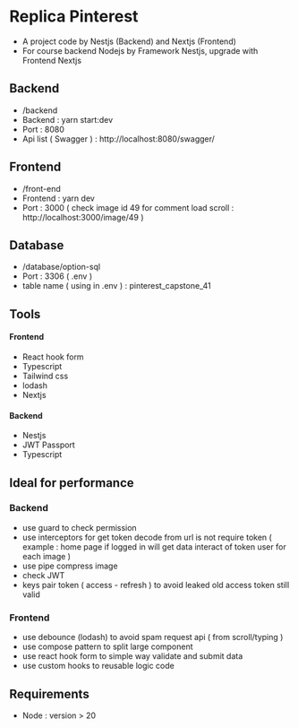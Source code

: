 
# Replica Pinterest

- A project code by Nestjs (Backend) and Nextjs (Frontend) 
- For course backend Nodejs by Framework Nestjs, upgrade with Frontend Nextjs




## Backend
- /backend
- Backend :  yarn start:dev
- Port : 8080
- Api list ( Swagger ) : http://localhost:8080/swagger/

## Frontend
- /front-end
- Frontend : yarn dev
- Port : 3000
( check image id 49 for comment load scroll : http://localhost:3000/image/49 )
## Database
- /database/option-sql
- Port : 3306 ( .env )
- table name ( using in .env ) : pinterest_capstone_41

## Tools
#### Frontend
- React hook form
- Typescript
- Tailwind css
- lodash
- Nextjs

#### Backend
- Nestjs
- JWT Passport
- Typescript

## Ideal for performance 
### Backend 
- use guard to check permission
- use interceptors for get token decode from url is not require token ( example : home page if logged in will get data interact of token user for each image )
- use pipe compress image 
- check JWT 
- keys pair token ( access - refresh ) to avoid leaked old access token still valid

### Frontend
- use debounce (lodash) to avoid spam request api ( from scroll/typing )
- use compose pattern to split large component
- use react hook form to simple way validate and submit data
- use custom hooks to reusable logic code
## Requirements
- Node : version > 20